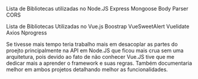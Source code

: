 Lista de Bibliotecas utilizadas no Node.JS
Express
Mongoose
Body Parser
CORS

Lista de Bibliotecas Utilizadas no Vue.js
Boostrap
VueSweetAlert
Vuelidate
Axios
Nprogress

Se tivesse mais tempo teria trabalho mais em desacoplar as partes do proejto principalmente na API em Node.JS que ficou mais crua sem uma arquitetura, pois devido ao fato de não
conhecer Vue.JS tive que me dedicar mais a aprender o framework e suas regras.
Também documentaria melhor em ambos projetos detalhando melhor as funcionalidades.
